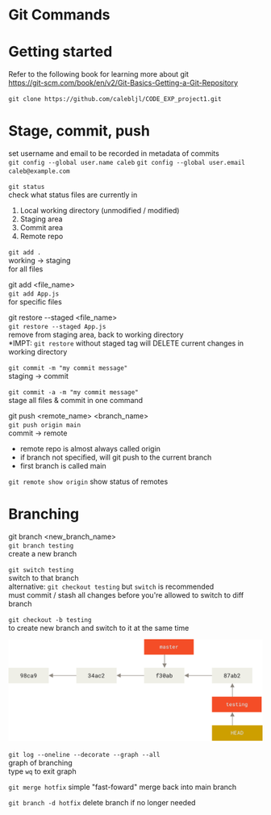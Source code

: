 # Git Commands

# Getting started

Refer to the following book for learning more about git  
https://git-scm.com/book/en/v2/Git-Basics-Getting-a-Git-Repository

`git clone https://github.com/calebljl/CODE_EXP_project1.git`

# Stage, commit, push

set username and email to be recorded in metadata of commits  
`git config --global user.name caleb`
`git config --global user.email caleb@example.com`

`git status`  
check what status files are currently in

1. Local working directory (unmodified / modified)
2. Staging area
3. Commit area
4. Remote repo

`git add .`  
working -> staging  
for all files

git add <file_name>  
`git add App.js`  
for specific files

git restore --staged <file_name>  
`git restore --staged App.js`  
remove from staging area, back to working directory  
\*IMPT: `git restore` without staged tag will DELETE current changes in working directory

`git commit -m "my commit message"`  
staging -> commit

`git commit -a -m "my commit message"`  
stage all files & commit in one command

git push <remote_name> <branch_name>  
`git push origin main`  
commit -> remote

- remote repo is almost always called origin
- if branch not specified, will git push to the current branch
- first branch is called main

`git remote show origin`
show status of remotes

# Branching

git branch <new_branch_name>  
`git branch testing`  
create a new branch

`git switch testing`  
switch to that branch  
alternative: `git checkout testing` but `switch` is recommended  
must commit / stash all changes before you're allowed to switch to diff branch

`git checkout -b testing`  
to create new branch and switch to it at the same time

![alt text](branch.png)

`git log --oneline --decorate --graph --all`  
graph of branching  
type `wq` to exit graph

`git merge hotfix`
simple "fast-foward" merge back into main branch

`git branch -d hotfix`
delete branch if no longer needed
